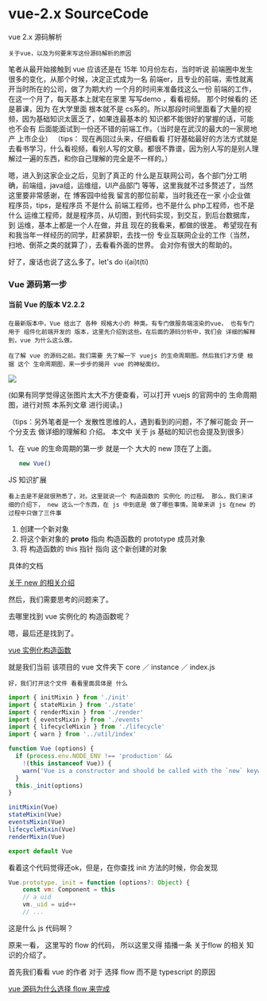 # vue-2.x  SourceCode
vue 2.x 源码解析

`关于vue，以及为何要来写这份源码解析的原因`

笔者从最开始接触到 vue 应该还是在 15年 10月份左右，当时听说 前端圈中发生很多的变化，从那个时候，决定正式成为一名 前端er，且专业的前端，索性就离开当时所在的公司，做了为期大约 一个月的时间来准备找这么一份 前端的工作， 在这一个月了，每天基本上就宅在家里 写写demo ，看看视频。 那个时候看的 还是慕课，因为 在大学里面 根本就不是 cs系的。所以那段时间里面看了大量的视频，因为基础知识太匮乏了，如果连最基本的 知识都不能很好的掌握的话，可能也不会有 后面能面试到一份还不错的前端工作。（当时是在武汉的最大的一家房地产 上市企业）
（tips： 现在再回过头来，仔细看看 打好基础最好的方法方式就是去看书学习，什么看视频，看别人写的文章。都很不靠谱，因为别人写的是别人理解过一遍的东西，和你自己理解的完全是不一样的。）

嗯，进入到这家企业之后，见到了真正的 什么是互联网公司，各个部门分工明确，前端组，java组，运维组，UI产品部门 等等，这里我就不过多赘述了，当然这里要非常感谢，在 博客园中给我 留言的那位前辈，当时我还在一家 小企业做 程序员，tips，是程序员 不是什么 前端工程师，也不是什么 php工程师，也不是什么 运维工程师，就是程序员，从切图，到代码实现，到交互，到后台数据库，到 运维，基本上都是一个人在做，并且 现在的我看来，都做的很差。 希望现在有和我当年一样经历的同学，赶紧辞职，去找一份 专业互联网企业的工作（当然，扫地、倒茶之类的就算了），去看看外面的世界。 会对你有很大的帮助的。

好了，废话也说了这么多了。let's do i(ai)t(ti)

### Vue 源码第一步

#### 当前 Vue 的版本 V2.2.2

`
在最新版本中，Vue 给出了 各种 规格大小的 种类。有专门做服务端渲染的vue， 也有专门用于 组件化前端开发的 版本，这里先介绍到这些。在后面的源码分析中，我们会 详细的解释到，vue 为什么这么做。
`


`
在了解 vue 的源码之前。我们需要 先了解一下 vuejs 的生命周期图。然后我们才方便 根据 这个 生命周期图，来一步步的揭开 vue 的神秘面纱。
`

![](http://images2015.cnblogs.com/blog/675289/201703/675289-20170310000248672-1522982858.png)

(如果有同学觉得这张图片太大不方便查看，可以打开 vuejs 的官网中的 生命周期图，进行对照 本系列文章 进行阅读。)

（tips：另外笔者是一个 发散性思维的人，遇到看到的问题，不了解可能会 开一个分支去 做详细的理解和 介绍。 本文中 关于 js 基础的知识也会提及到很多）

1、在 vue 的生命周期的第一步 就是一个 大大的 new 顶在了上面。

```javascript
   new Vue()
```

JS 知识扩展

`
看上去是不是就很熟悉了，对。这里就说一个 构造函数的 实例化 的过程。
那么，我们来详细的介绍下， new 这么一个东西，在 js 中到底是 做了哪些事情。简单来讲 js 在new 的过程中只做了三件事
`

1. 创建一个新对象
2. 将这个新对象的 __proto__ 指向 构造函数的 prototype 成员对象
3. 将 构造函数的 this 指针 指向 这个新创建的对象

具体的文档

[关于 new 的相关介绍](https://github.com/vueSpa/vue-2.x-SoundCode/blob/master/prototype-proto.md)


然后，我们需要思考的问题来了。

去哪里找到 vue 实例化的 构造函数呢？

嗯，最后还是找到了。

[vue 实例化构造函数](https://github.com/vuejs/vue/blob/dev/src/core/instance/index.js)

就是我们当前 该项目的 vue 文件夹下 core ／ instance ／ index.js

`
好，我们打开这个文件 看看里面具体是 什么
`

```javascript
import { initMixin } from './init'
import { stateMixin } from './state'
import { renderMixin } from './render'
import { eventsMixin } from './events'
import { lifecycleMixin } from './lifecycle'
import { warn } from '../util/index'

function Vue (options) {
  if (process.env.NODE_ENV !== 'production' &&
    !(this instanceof Vue)) {
    warn('Vue is a constructor and should be called with the `new` keyword')
  }
  this._init(options)
}

initMixin(Vue)
stateMixin(Vue)
eventsMixin(Vue)
lifecycleMixin(Vue)
renderMixin(Vue)

export default Vue
```

看着这个代码觉得还ok，但是，在你查找 init 方法的时候，你会发现

```javascript
Vue.prototype._init = function (options?: Object) {
    const vm: Component = this
    // a uid
    vm._uid = uid++
    // ...
```

这是什么 js 代码啊？

原来一看， 这里写的 flow 的代码， 所以这里又得 插播一条 关于flow 的相关 知识的介绍了。

首先我们看看 vue 的作者 对于 选择 flow 而不是 typescript 的原因

[vue 源码为什么选择 flow 来完成](https://www.zhihu.com/question/46397274)










